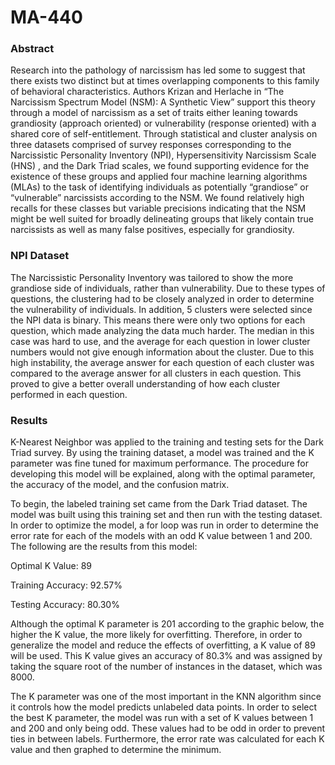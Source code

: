 # MA-440

### Abstract

Research into the pathology of narcissism has led some to suggest that there exists two distinct but at times overlapping components to this family of behavioral characteristics. Authors Krizan and Herlache in “The Narcissism Spectrum Model (NSM): A Synthetic View” support this theory through a model of narcissism as a set of traits either leaning towards grandiosity (approach oriented) or vulnerability (response oriented) with a shared core of self-entitlement. Through statistical and cluster analysis on three datasets comprised of survey responses corresponding to the Narcissistic Personality Inventory (NPI), Hypersensitivity Narcissism Scale (HNS) , and the Dark Triad scales, we found supporting evidence for the existence of these groups and applied four machine learning algorithms (MLAs) to the task of identifying individuals as potentially “grandiose” or “vulnerable” narcissists according to the NSM. We found relatively high recalls for these classes but variable precisions indicating that the NSM might be well suited for broadly delineating groups that likely contain true narcissists as well as many false positives, especially for grandiosity.

### NPI Dataset

The Narcissistic Personality Inventory was tailored to show the more grandiose side of individuals, rather than vulnerability. Due to these types of questions, the clustering had to be closely analyzed in order to determine the vulnerability of individuals. In addition, 5 clusters were selected since the NPI data is binary. This means there were only two options for each question, which made analyzing the data much harder. The median in this case was hard to use, and the average for each question in lower cluster numbers would not give enough information about the cluster. Due to this high instability, the average answer for each question of each cluster was compared to the average answer for all clusters in each question. This proved to give a better overall understanding of how each cluster performed in each question.

### Results

K-Nearest Neighbor was applied to the training and testing sets for the Dark Triad survey. By using the training dataset, a model was trained and the K parameter was fine tuned for maximum performance. The procedure for developing this model will be explained, along with the optimal parameter, the accuracy of the model, and the confusion matrix. 

To begin, the labeled training set came from the Dark Triad dataset. The model was built using this training set and then run with the testing dataset. In order to optimize the model, a for loop was run in order to determine the error rate for each of the models with an odd K value between 1 and 200. The following are the results from this model:

Optimal K Value: 89

Training Accuracy: 92.57%

Testing Accuracy: 80.30%

Although the optimal K parameter is 201 according to the graphic below, the higher the K value, the more likely for overfitting. Therefore, in order to generalize the model and reduce the effects of overfitting, a K value of 89 will be used. This K value gives an accuracy of 80.3% and was assigned by taking the square root of the number of instances in the dataset, which was 8000.

The K parameter was one of the most important in the KNN algorithm since it controls how the model predicts unlabeled data points. In order to select the best K parameter, the model was run with a set of K values between 1 and 200 and only being odd. These values had to be odd in order to prevent ties in between labels. Furthermore, the error rate was calculated for each K value and then graphed to determine the minimum.




